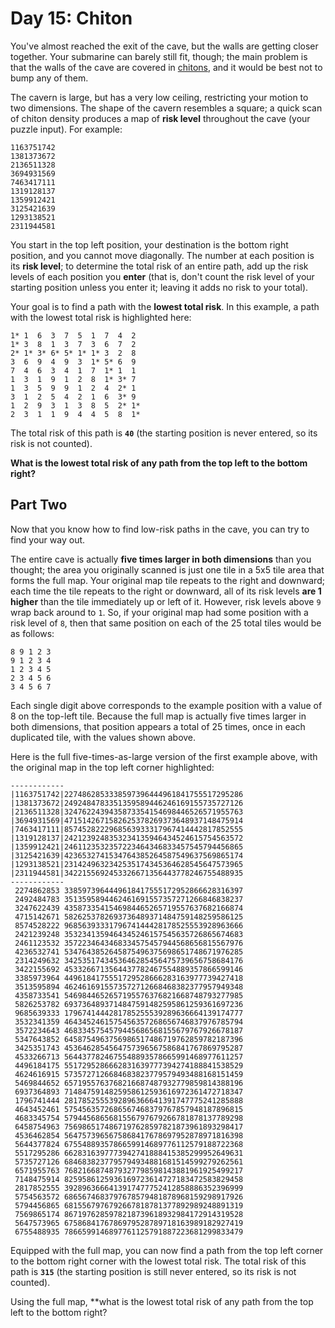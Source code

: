 # Day 15: Chiton

You've almost reached the exit of the cave, but the walls are getting closer together. Your submarine can barely still fit, though; the main problem is that the walls of the cave are covered in [chitons](https://en.wikipedia.org/wiki/Chiton), and it would be best not to bump any of them.

The cavern is large, but has a very low ceiling, restricting your motion to two dimensions. The shape of the cavern resembles a square; a quick scan of chiton density produces a map of **risk level** throughout the cave (your puzzle input). For example:

```
1163751742
1381373672
2136511328
3694931569
7463417111
1319128137
1359912421
3125421639
1293138521
2311944581
```

You start in the top left position, your destination is the bottom right position, and you cannot move diagonally. The number at each position is its **risk level**; to determine the total risk of an entire path, add up the risk levels of each position you **enter** (that is, don't count the risk level of your starting position unless you enter it; leaving it adds no risk to your total).

Your goal is to find a path with the **lowest total risk**. In this example, a path with the lowest total risk is highlighted here:

```
1* 1  6  3  7  5  1  7  4  2
1* 3  8  1  3  7  3  6  7  2
2* 1* 3* 6* 5* 1* 1* 3  2  8
3  6  9  4  9  3  1* 5* 6  9
7  4  6  3  4  1  7  1* 1  1
1  3  1  9  1  2  8  1* 3* 7
1  3  5  9  9  1  2  4  2* 1
3  1  2  5  4  2  1  6  3* 9
1  2  9  3  1  3  8  5  2* 1*
2  3  1  1  9  4  4  5  8  1*
```

The total risk of this path is **`40`** (the starting position is never entered, so its risk is not counted).

**What is the lowest total risk of any path from the top left to the bottom right?**

## Part Two

Now that you know how to find low-risk paths in the cave, you can try to find your way out.

The entire cave is actually **five times larger in both dimensions** than you thought; the area you originally scanned is just one tile in a 5x5 tile area that forms the full map. Your original map tile repeats to the right and downward; each time the tile repeats to the right or downward, all of its risk levels **are 1 higher** than the tile immediately up or left of it. However, risk levels above `9` wrap back around to `1`. So, if your original map had some position with a risk level of `8`, then that same position on each of the 25 total tiles would be as follows:

```
8 9 1 2 3
9 1 2 3 4
1 2 3 4 5
2 3 4 5 6
3 4 5 6 7
```

Each single digit above corresponds to the example position with a value of 8 on the top-left tile. Because the full map is actually five times larger in both dimensions, that position appears a total of 25 times, once in each duplicated tile, with the values shown above.

Here is the full five-times-as-large version of the first example above, with the original map in the top left corner highlighted:

```
------------
|1163751742|2274862853338597396444961841755517295286
|1381373672|2492484783351359589446246169155735727126
|2136511328|3247622439435873354154698446526571955763
|3694931569|4715142671582625378269373648937148475914
|7463417111|8574528222968563933317967414442817852555
|1319128137|2421239248353234135946434524615754563572
|1359912421|2461123532357223464346833457545794456865
|3125421639|4236532741534764385264587549637569865174
|1293138521|2314249632342535174345364628545647573965
|2311944581|3422155692453326671356443778246755488935
------------
 2274862853 3385973964449618417555172952866628316397
 2492484783 3513595894462461691557357271266846838237
 3247622439 4358733541546984465265719557637682166874
 4715142671 5826253782693736489371484759148259586125
 8574528222 9685639333179674144428178525553928963666
 2421239248 3532341359464345246157545635726865674683
 2461123532 3572234643468334575457944568656815567976
 4236532741 5347643852645875496375698651748671976285
 2314249632 3425351743453646285456475739656758684176
 3422155692 4533266713564437782467554889357866599146
 3385973964 4496184175551729528666283163977739427418
 3513595894 4624616915573572712668468382377957949348
 4358733541 5469844652657195576376821668748793277985
 5826253782 6937364893714847591482595861259361697236
 9685639333 1796741444281785255539289636664139174777
 3532341359 4643452461575456357268656746837976785794
 3572234643 4683345754579445686568155679767926678187
 5347643852 6458754963756986517486719762859782187396
 3425351743 4536462854564757396567586841767869795287
 4533266713 5644377824675548893578665991468977611257
 4496184175 5517295286662831639777394274188841538529
 4624616915 5735727126684683823779579493488168151459
 5469844652 6571955763768216687487932779859814388196
 6937364893 7148475914825958612593616972361472718347
 1796741444 2817852555392896366641391747775241285888
 4643452461 5754563572686567468379767857948187896815
 4683345754 5794456865681556797679266781878137789298
 6458754963 7569865174867197628597821873961893298417
 4536462854 5647573965675868417678697952878971816398
 5644377824 6755488935786659914689776112579188722368
 5517295286 6628316397773942741888415385299952649631
 5735727126 6846838237795794934881681514599279262561
 6571955763 7682166874879327798598143881961925499217
 7148475914 8259586125936169723614727183472583829458
 2817852555 3928963666413917477752412858886352396999
 5754563572 6865674683797678579481878968159298917926
 5794456865 6815567976792667818781377892989248891319
 7569865174 8671976285978218739618932984172914319528
 5647573965 6758684176786979528789718163989182927419
 6755488935 7866599146897761125791887223681299833479
```

Equipped with the full map, you can now find a path from the top left corner to the bottom right corner with the lowest total risk. The total risk of this path is **`315`** (the starting position is still never entered, so its risk is not counted).

Using the full map, **what is the lowest total risk of any path from the top left to the bottom right?
